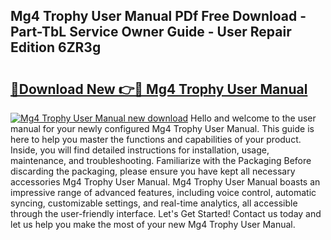 ## Mg4 Trophy User Manual PDf Free Download - Part-TbL Service Owner Guide - User Repair Edition 6ZR3g

# <h2><a href="http://cf20421.oget.top/?id=Mg4+Trophy+User+Manual">🔗Download New 👉🔴 Mg4 Trophy User Manual</a></h2>

[![Mg4 Trophy User Manual new download](https://i.imgur.com/5g1atiW.png)](http://cf20421.oget.top/?id=Mg4+Trophy+User+Manual)
Hello and welcome to the user manual for your newly configured Mg4 Trophy User Manual. This guide is here to help you master the functions and capabilities of your product. Inside, you will find detailed instructions for installation, usage, maintenance, and troubleshooting. Familiarize with the Packaging Before discarding the packaging, please ensure you have kept all necessary accessories Mg4 Trophy User Manual. Mg4 Trophy User Manual boasts an impressive range of advanced features, including voice control, automatic syncing, customizable settings, and real-time analytics, all accessible through the user-friendly interface. Let's Get Started! Contact us today and let us help you make the most of your new Mg4 Trophy User Manual.
